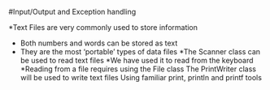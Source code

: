 #Input/Output and Exception handling

*Text Files are very commonly used to store information
   - Both numbers and words can be stored as text
   - They are the most ‘portable’ types of data files
*The Scanner class can be used to read text files 
*We have used it to read from the keyboard
*Reading from a file requires using the File class
The PrintWriter class will be used to write text files
Using familiar print, println and printf tools
